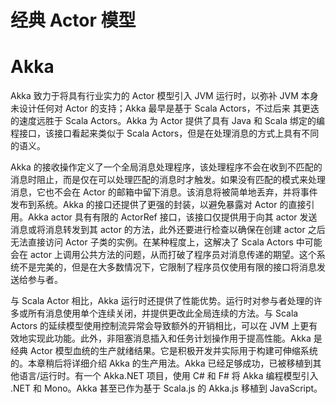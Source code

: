 # 经典 Actor 模型

# Akka

Akka 致力于将具有行业实力的 Actor 模型引入 JVM 运行时，以弥补 JVM 本身未设计任何对 Actor 的支持；Akka 最早是基于 Scala Actors，不过后来 其更迭的速度远胜于 Scala Actors。Akka 为 Actor 提供了具有 Java 和 Scala 绑定的编程接口，该接口看起来类似于 Scala Actors，但是在处理消息的方式上具有不同的语义。

Akka 的接收操作定义了一个全局消息处理程序，该处理程序不会在收到不匹配的消息时阻止，而是仅在可以处理匹配的消息时才触发。如果没有匹配的模式来处理消息，它也不会在 Actor 的邮箱中留下消息。该消息将被简单地丢弃，并将事件发布到系统。Akka 的接口还提供了更强的封装，以避免暴露对 Actor 的直接引用。Akka actor 具有有限的 ActorRef 接口，该接口仅提供用于向其 actor 发送消息或将消息转发到其 actor 的方法，此外还要进行检查以确保在创建 actor 之后无法直接访问 Actor 子类的实例。在某种程度上，这解决了 Scala Actors 中可能会在 actor 上调用公共方法的问题，从而打破了程序员对消息传递的期望。这个系统不是完美的，但是在大多数情况下，它限制了程序员仅使用有限的接口将消息发送给参与者。

与 Scala Actor 相比，Akka 运行时还提供了性能优势。运行时对参与者处理的许多或所有消息使用单个连续关闭，并提供更改此全局连续的方法。与 Scala Actors 的延续模型使用控制流异常会导致额外的开销相比，可以在 JVM 上更有效地实现此功能。此外，非阻塞消息插入和任务计划操作用于提高性能。Akka 是经典 Actor 模型血统的生产就绪结果。它是积极开发并实际用于构建可伸缩系统的。本章稍后将详细介绍 Akka 的生产用法。Akka 已经足够成功，已被移植到其他语言/运行时。有一个 Akka.NET 项目，使用 C# 和 F# 将 Akka 编程模型引入 .NET 和 Mono。Akka 甚至已作为基于 Scala.js 的 Akka.js 移植到 JavaScript。
